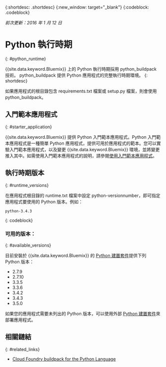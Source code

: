 {:shortdesc: .shortdesc}
{:new_window: target="_blank"}
{:codeblock: .codeblock}

*前次更新：2016 年 1 月 12 日*

# Python 執行時期
{: #python_runtime}

{{site.data.keyword.Bluemix}} 上的 Python 執行時期採用 python_buildpack 技術。
python_buildpack 提供 Python 應用程式的完整執行時期環境。
{: shortdesc}

如果應用程式的根目錄包含 requirements.txt 檔案或 setup.py 檔案，則會使用 python_buildpack。

## 入門範本應用程式
{: #starter_application}

{{site.data.keyword.Bluemix}} 提供 Python 入門範本應用程式。Python 入門範本應用程式是一種簡單 Python 應用程式，提供可用於應用程式的範本。您可以實驗入門範本應用程式，以及變更 {{site.data.keyword.Bluemix}} 環境，並將變更推入其中。如需使用入門範本應用程式的說明，請參閱[使用入門範本應用程式](../../cfapps/starter_app_usage.html)。

## 執行時期版本
{: #runtime_versions}

在應用程式根目錄的 runtime.txt 檔案中設定 python-versionnumber，即可指定應用程式要使用的 Python 版本。例如：

```
python-3.4.3
```
{: codeblock}


### 可用的版本：
{: #available_versions}

目前安裝於 {{site.data.keyword.Bluemix}} 的 [Python 建置套件](https://github.com/cloudfoundry/python-buildpack/releases/tag/v1.5.1)提供下列 Python 版本：

* 2.7.9
* 2.7.10
* 3.3.5
* 3.3.6
* 3.4.2
* 3.4.3
* 3.5.0

如果您的應用程式需要未列出的 Python 版本，可以使用外部 [Python 建置套件](https://github.com/cloudfoundry/python-buildpack)來部署應用程式。

## 相關鏈結
{: #related_links}
* [Cloud Foundry buildpack for the Python Language](https://github.com/cloudfoundry/python-buildpack)
